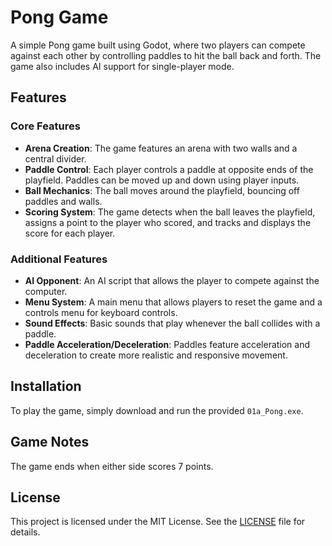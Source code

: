 # Pong Game

A simple Pong game built using Godot, where two players can compete against each other by controlling paddles to hit the ball back and forth. The game also includes AI support for single-player mode.

## Features

### Core Features
- **Arena Creation**: The game features an arena with two walls and a central divider.
- **Paddle Control**: Each player controls a paddle at opposite ends of the playfield. Paddles can be moved up and down using player inputs.
- **Ball Mechanics**: The ball moves around the playfield, bouncing off paddles and walls.
- **Scoring System**: The game detects when the ball leaves the playfield, assigns a point to the player who scored, and tracks and displays the score for each player.

### Additional Features
- **AI Opponent**: An AI script that allows the player to compete against the computer.
- **Menu System**: A main menu that allows players to reset the game and a controls menu for keyboard controls.
- **Sound Effects**: Basic sounds that play whenever the ball collides with a paddle.
- **Paddle Acceleration/Deceleration**: Paddles feature acceleration and deceleration to create more realistic and responsive movement.

## Installation

To play the game, simply download and run the provided `01a_Pong.exe`.

## Game Notes

The game ends when either side scores 7 points.

## License

This project is licensed under the MIT License. See the [LICENSE](LICENSE) file for details.
